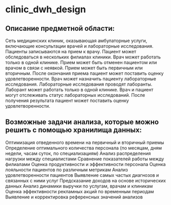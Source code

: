 # clinic_dwh_design

## Описание предметной области: 
Сеть медицинских клиник, оказывающая амбулаторные услуги, включающие консультации врачей и лабораторные исследования.
Пациенты записываются на прием к врачу. Пациент может обследоваться в нескольких филиалах клиники. Врач может работать только в одной клинике. Прием может быть отменен пациентом или врачом в связи с неявкой. Прием может быть первичным или вторичным. После окончания приема пациент может поставить оценку удовлетворенности. Врач может назначить пациенту лабораторные исследования. Лабораторные исследования проводят лаборанты. Лаборант может работать только в одной клинике. Врач и пациент могут отслеживать статус лабораторных исследований. После получения результата пациент может поставить оценку удовлетворенности.

## Возможные задачи анализа, которые можно решить с помощью хранилища данных:
Оптимизация отведенного времени на первичный и вторичный приемы
Определение оптимального количества персонала (по месяцам, дням недели, часам суток, по специализациям)
Анализ распределения нагрузки между специалистами
Сравнение показателей работы между филиалами
Оценка продуктивности и эффективности персонала
Оценка лояльности пациентов по различным метрикам
Анализ удовлетворенности пациентов
Выявление самых частых диагнозов и связанных с ними услуг
Предсказание доходов на основе исторических данных
Анализ динамики выручки по услугам, врачам и клиникам
Оценка эффективности рекламных акций по временным периодам
Выявление и корректировка референсных значений анализов
